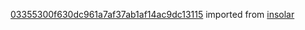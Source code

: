[03355300f630dc961a7af37ab1af14ac9dc13115](https://github.com/insolar/insolar/commit/03355300f630dc961a7af37ab1af14ac9dc13115) imported from [insolar](https://github.com/insolar/insolar)
